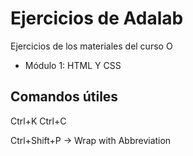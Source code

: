 # Ejercicios de Adalab

Ejercicios de los materiales del curso O

- Módulo 1: HTML Y CSS

## Comandos útiles

Ctrl+K Ctrl+C

Ctrl+Shift+P -> Wrap with Abbreviation
